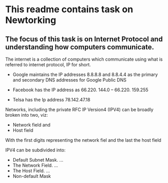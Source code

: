 # This readme contains task on Newtorking
## The focus of this task is on Internet Protocol and understanding how computers communicate.

The internet is a collection of computers which communicate using what is referred to internet protocol, IP for short.

* Google maintains the IP addresses 8.8.8.8 and 8.8.4.4 as the primary and secondary DNS addresses for Google Public DNS

* Facebook has the IP address as 66.220. 144.0 – 66.220. 159.255

* Telsa has the Ip address 78.142.47.18

Networks, including the private RFC IP Version4 (IPV4) can be broadly broken into two, viz:

* Network field and
* Host field

With the first digits representing the network fiel and the last the host field

IPV4 can be subdivided into:
* Default Subnet Mask. ...
* The Network Field. ...
* The Host Field. ...
* Non-default Mask 
